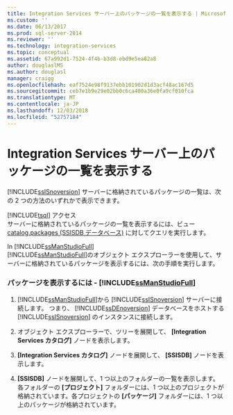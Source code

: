 ```yaml
---
title: Integration Services サーバー上のパッケージの一覧を表示する | Microsoft Docs
ms.custom: ''
ms.date: 06/13/2017
ms.prod: sql-server-2014
ms.reviewer: ''
ms.technology: integration-services
ms.topic: conceptual
ms.assetid: 67a992d1-7524-4f4b-b3d8-ebd9e5ea82a8
author: douglaslMS
ms.author: douglasl
manager: craigg
ms.openlocfilehash: eaf7524e98f9137ebb101902d1d3acf48ac167d5
ms.sourcegitcommit: ceb7e1b9e29e02bb0c6ca400a36e0fa9cf010fca
ms.translationtype: MT
ms.contentlocale: ja-JP
ms.lasthandoff: 12/03/2018
ms.locfileid: "52757184"
---
```

# <a name="view-the-list-of-packages-on-the-integration-services-server"></a>Integration Services サーバー上のパッケージの一覧を表示する
  [!INCLUDE[ssISnoversion](../../includes/ssisnoversion-md.md)] サーバーに格納されているパッケージの一覧は、次の 2 つの方法のいずれかで表示できます。  
  
 [!INCLUDE[tsql](../../includes/tsql-md.md)] アクセス  
 サーバーに格納されているパッケージの一覧を表示するには、ビュー [catalog.packages (SSISDB データベース)](/sql/integration-services/system-views/catalog-packages-ssisdb-database) に対してクエリを実行します。  
  
 In [!INCLUDE[ssManStudioFull](../../../includes/ssmanstudiofull-md.md)]  
 [!INCLUDE[ssManStudioFull](../../../includes/ssmanstudiofull-md.md)]のオブジェクト エクスプローラーを使用して、サーバーに格納されているパッケージを表示するには、次の手順を実行します。  
  
### <a name="to-view-packages-using-includessmanstudiofullincludesssmanstudiofull-mdmd"></a>パッケージを表示するには - [!INCLUDE[ssManStudioFull](../../../includes/ssmanstudiofull-md.md)]  
  
1.  [!INCLUDE[ssManStudioFull](../../../includes/ssmanstudiofull-md.md)]から [!INCLUDE[ssISnoversion](../../includes/ssisnoversion-md.md)] サーバーに接続します。 つまり、 [!INCLUDE[ssDEnoversion](../../includes/ssdenoversion-md.md)] データベースをホストする [!INCLUDE[ssISnoversion](../../includes/ssisnoversion-md.md)] のインスタンスに接続します。  
  
2.  オブジェクト エクスプローラーで、ツリーを展開して、 **[Integration Services カタログ]** ノードを表示します。  
  
3.  **[Integration Services カタログ]** ノードを展開して、 **[SSISDB]** ノードを表示します。  
  
4.  **[SSISDB]** ノードを展開して、1 つ以上のフォルダーの一覧を表示します。 各フォルダーの **[プロジェクト]** フォルダーには、1 つ以上のプロジェクトが格納されています。各プロジェクトの **[パッケージ]** フォルダーには、1 つ以上のパッケージが格納されています。  
  
  
